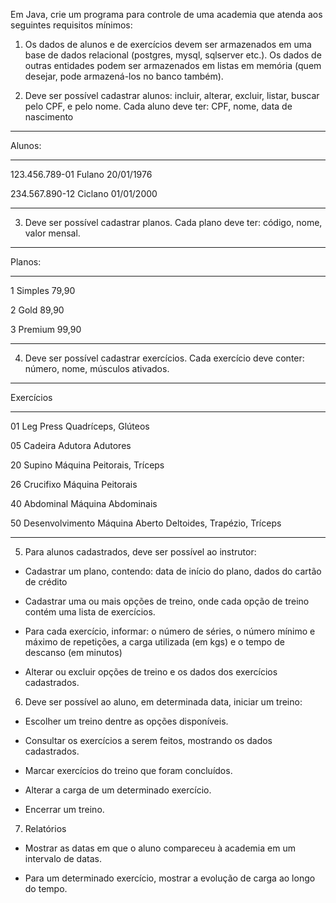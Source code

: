 Em Java, crie um programa para controle de uma academia que atenda aos seguintes requisitos mínimos:

1. Os dados de alunos e de exercícios devem ser armazenados em uma base de dados relacional (postgres, mysql, sqlserver etc.). Os dados de outras entidades podem ser armazenados em listas em memória (quem desejar, pode armazená-los no banco também).

2. Deve ser possível cadastrar alunos: incluir, alterar, excluir, listar, buscar pelo CPF, e pelo nome. Cada aluno deve ter: CPF, nome, data de nascimento

---------------------------------------------------------

Alunos:

---------------------------------------------------------

123.456.789-01     Fulano    20/01/1976

234.567.890-12     Ciclano   01/01/2000

---------------------------------------------------------

3. Deve ser possível cadastrar planos. Cada plano deve ter: código, nome, valor mensal.

----------------------------------------

Planos:

----------------------------------------

1   Simples   79,90

2   Gold      89,90

3   Premium   99,90

----------------------------------------

4. Deve ser possível cadastrar exercícios. Cada exercício deve conter: número, nome, músculos ativados.

----------------------------------------

Exercícios

----------------------------------------

01   Leg Press                                                                      Quadríceps, Glúteos

05   Cadeira Adutora                                                     Adutores

20   Supino Máquina                                                     Peitorais, Tríceps

26   Crucifixo Máquina                                                Peitorais

40   Abdominal Máquina                                            Abdominais

50   Desenvolvimento Máquina Aberto            Deltoides, Trapézio, Tríceps

----------------------------------------

5. Para alunos cadastrados, deve ser possível ao instrutor:

- Cadastrar um plano, contendo: data de início do plano, dados do cartão de crédito

- Cadastrar uma ou mais opções de treino, onde cada opção de treino contém uma lista de exercícios.

- Para cada exercício, informar: o número de séries, o número mínimo e máximo de repetições, a carga utilizada (em kgs) e o tempo de descanso (em minutos)

- Alterar ou excluir opções de treino e os dados dos exercícios cadastrados.

6. Deve ser possível ao aluno, em determinada data, iniciar um treino:

- Escolher um treino dentre as opções disponíveis.

- Consultar os exercícios a serem feitos, mostrando os dados cadastrados.

- Marcar exercícios do treino que foram concluídos.

- Alterar a carga de um determinado exercício.

- Encerrar um treino.

7. Relatórios

- Mostrar as datas em que o aluno compareceu à academia em um intervalo de datas.

- Para um determinado exercício, mostrar a evolução de carga ao longo do tempo.

